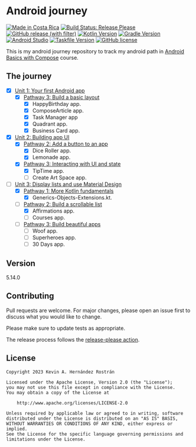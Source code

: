 
# Android journey

[![Made in Costa Rica](https://img.shields.io/badge/Made%20in-%20Costa%20Rica-blue.svg?logo=data:image/svg%2bxml;base64,PHN2ZyB4bWxucz0iaHR0cDovL3d3dy53My5vcmcvMjAwMC9zdmciIGlkPSJmbGFnLWljb25zLWNyIiB2aWV3Qm94PSIwIDAgNjQwIDQ4MCI+CiAgPGcgZmlsbC1ydWxlPSJldmVub2RkIiBzdHJva2Utd2lkdGg9IjFwdCI+CiAgICA8cGF0aCBmaWxsPSIjMDAwMGI0IiBkPSJNMCAwaDY0MHY0ODBIMHoiLz4KICAgIDxwYXRoIGZpbGw9IiNmZmYiIGQ9Ik0wIDc1LjRoNjQwdjMyMi4zSDB6Ii8+CiAgICA8cGF0aCBmaWxsPSIjZDkwMDAwIiBkPSJNMCAxNTcuN2g2NDB2MTU3LjdIMHoiLz4KICA8L2c+Cjwvc3ZnPgo=)](https://es.wikipedia.org/wiki/Costa_Rica)
[![Build Status: Release Please](https://img.shields.io/github/actions/workflow/status/kevinah95/android-journey/release-please.yml?logo=github&label=Release%20Please)](https://github.com/kevinah95/android-journey/actions)
[![GitHub release (with filter)](https://img.shields.io/github/v/release/kevinah95/android-journey?label=Release)](https://github.com/kevinah95/android-journey/releases)
[![Kotlin Version](https://img.shields.io/badge/Kotlin-2.1.0-blue.svg?logo=kotlin)](https://kotlinlang.org/) <!-- gradle/libs.versions.toml -->
[![Gradle Version](https://img.shields.io/badge/Gradle-8.11.1-blue?logo=gradle)](https://gradle.org/) <!-- gradle/wrapper/gradle-wrapper.properties -->
[![Android Studio](https://img.shields.io/badge/Android%20Studio%20Meerkat-2024.3.2-blue.svg?logo=android)](https://developer.android.com/studio/releases) <!-- Android Studio -> About Android Studio -->
[![Taskfile Version](https://img.shields.io/badge/Taskfile-v3-blue?logo=task)](https://taskfile.dev/changelog) <!-- Taskfile -->
[![GitHub license](https://img.shields.io/github/license/kevinah95/android-journey?color=blue&logo=apache&label=License)](LICENSE)

This is my android journey repository to track my android path in [Android Basics with Compose](https://developer.android.com/courses/android-basics-compose/course) course.

## The journey

- [x] [Unit 1: Your first Android app](https://developer.android.com/courses/android-basics-compose/unit-1)
  - [x] [Pathway 3: Build a basic layout](https://developer.android.com/courses/pathways/android-basics-compose-unit-1-pathway-3)
    - [x] HappyBirthday app.
    - [x] ComposeArticle app.
    - [x] Task Manager app
    - [x] Quadrant app.
    - [x] Business Card app.
- [x] [Unit 2: Building app UI](https://developer.android.com/courses/android-basics-compose/unit-2)
  - [x] [Pathway 2: Add a button to an app](https://developer.android.com/courses/pathways/android-basics-compose-unit-2-pathway-2)
    - [x] Dice Roller app.
    - [x] Lemonade app.
  - [x] [Pathway 3: Interacting with UI and state](https://developer.android.com/courses/pathways/android-basics-compose-unit-2-pathway-3)
    - [x] TipTime app.
    - [ ] Create Art Space app.
- [ ] [Unit 3: Display lists and use Material Design](https://developer.android.com/courses/android-basics-compose/unit-3)
  - [x] [Pathway 1: More Kotlin fundamentals](https://developer.android.com/courses/pathways/android-basics-compose-unit-3-pathway-1)
    - [x] Generics-Objects-Extensions.kt.
  - [ ] [Pathway 2: Build a scrollable list](https://developer.android.com/courses/pathways/android-basics-compose-unit-3-pathway-2)
    - [x] Affirmations app.
    - [ ] Courses app.
  - [ ] [Pathway 3: Build beautiful apps](https://developer.android.com/courses/pathways/android-basics-compose-unit-3-pathway-3)
    - [ ] Woof app.
    - [ ] Superheroes app.
    - [ ] 30 Days app.

## Version

5.14.0 <!-- {x-release-please-version} -->
## Contributing

Pull requests are welcome. For major changes, please open an issue first
to discuss what you would like to change.

Please make sure to update tests as appropriate.

The release process follows the [release-please action](https://github.com/google-github-actions/release-please-action).

## License

```
Copyright 2023 Kevin A. Hernández Rostrán

Licensed under the Apache License, Version 2.0 (the "License");
you may not use this file except in compliance with the License.
You may obtain a copy of the License at

    http://www.apache.org/licenses/LICENSE-2.0

Unless required by applicable law or agreed to in writing, software
distributed under the License is distributed on an "AS IS" BASIS,
WITHOUT WARRANTIES OR CONDITIONS OF ANY KIND, either express or implied.
See the License for the specific language governing permissions and
limitations under the License.
```